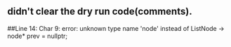 ## didn't clear the dry run code(comments).

##Line 14: Char 9: error: unknown type name 'node' instead of ListNode
-> node\* prev = nullptr;
